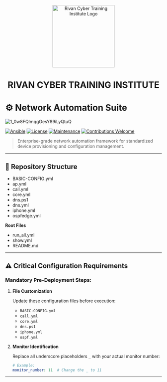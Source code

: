 <div align="center">
  <img src="https://github.com/user-attachments/assets/e4d90e60-ee23-4e28-b9c1-ab35e68fed13" alt="Rivan Cyber Training Institute Logo" width="200">
  <h1>RIVAN CYBER TRAINING INSTITUTE</h1>
</div>

# ⚙️ Network Automation Suite 

![1_0w8FQImqgOesY89iLyQtuQ](https://github.com/user-attachments/assets/262688b0-82ab-4901-8ce3-76683ca13e9f)

[![Ansible](https://img.shields.io/badge/ansible-2.12.0-black?style=for-the-badge&logo=ansible)](https://www.ansible.com/)
[![License](https://img.shields.io/badge/license-MIT-blue?style=for-the-badge)](LICENSE)
[![Maintenance](https://img.shields.io/badge/maintained%3F-yes-green?style=for-the-badge)](https://github.com/yourusername/yourrepo/graphs/commit-activity)
[![Contributions Welcome](https://img.shields.io/badge/contributions-welcome-brightgreen?style=for-the-badge)](CONTRIBUTING.md)

> Enterprise-grade network automation framework for standardized device provisioning and configuration management.

---

## 📂 Repository Structure

- BASIC-CONFIG.yml
- ap.yml  
- call.yml  
- core.yml  
- dns.ps1  
- dns.yml  
- iphone.yml  
- ospfedge.yml  

**Root Files**  
- run_all.yml  
- show.yml  
- README.md  

---

## ⚠️ Critical Configuration Requirements

### Mandatory Pre-Deployment Steps:

1. **File Customization**
   
   Update these configuration files before execution:
   
   - `BASIC-CONFIG.yml`
   - `call.yml`
   - `core.yml`
   - `dns.ps1`
   - `iphone.yml`
   - `ospf.yml`

3. **Monitor Identification**
   
   Replace all underscore placeholders `_` with your actual monitor number:
   
   ```yaml
   # Example:
   monitor_number: 11  # Change the _ to 11 
---
